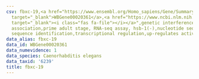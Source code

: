 ```yaml
---
csv: fbxc-19,<a href="https://www.ensembl.org/Homo_sapiens/Gene/Summary?db=core;g=WBGene00020361"
  target="_blank">WBGene00020361</a>,<a href="https://www.ncbi.nlm.nih.gov/pubmed/30894454"
  target="_blank"><i class="fas fa-file"></i></a>",genetic interference,functional
  association,prime adult stage, RNA-seq assay, hsb-1(-),nucleotide sequence identification,nucleotide
  sequence identification,transcriptional regulation,up-regulates activity
data_alias: fbxc-19
data_id: WBGene00020361
data_numevidence: 1
data_species: Caenorhabditis elegans
data_taxid: '6239'
title: fbxc-19
---
```

